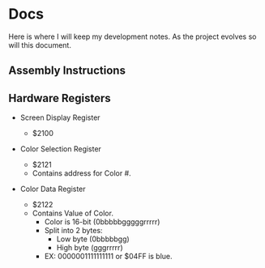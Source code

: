 # Docs

Here is where I will keep my development notes. As the project evolves so will this document.

## Assembly Instructions

## Hardware Registers

- Screen Display Register
	- $2100

- Color Selection Register
	- $2121
	-	Contains address for Color #.

- Color Data Register
	- $2122
	- Contains Value of Color.
		- Color is 16-bit (0bbbbbgggggrrrrr)
		- Split into 2 bytes:
			- Low byte (0bbbbbgg)
			- High byte (gggrrrrr)
		- EX: 0000001111111111 or $04FF is blue.



